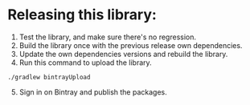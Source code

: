 # Releasing this library:
1. Test the library, and make sure there's no regression.
2. Build the library once with the previous release own dependencies.
3. Update the own dependencies versions and rebuild the library.
4. Run this command to upload the library.
```shell
./gradlew bintrayUpload
```
5. Sign in on Bintray and publish the packages.